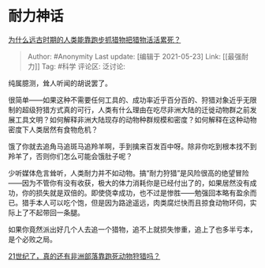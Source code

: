 # 耐力神话
[为什么远古时期的人类能靠跑步抓猎物把猎物活活累死？](https://www.zhihu.com/question/362750236/answer/984465072)

> Author: #Anonymity
> Last update: [编辑于 2021-05-23]
> Link: [[最强耐力]]
> Tag: #科学
> 评论区:
> 泛讨论:

纯属臆测，耸人听闻的胡说罢了。

很简单——如果这种不需要任何工具的、成功率近乎百分百的、狩猎对象近乎无限制的超级狩猎方式真的可行，人类有什么理由在吃尽非洲大陆的迁徙动物群之前发展工具文明？如何解释非洲大陆现存的动物种群规模和密度？如何解释在这种动物密度下人类居然有食物危机？

饿了你就去追角马追斑马追羚羊啊，手到擒来百发百中呀。除非你吃到根本找不到羚羊了，否则你们怎么可能会饿肚子呢？

少听媒体危言耸听，人类耐力并不如动物。搞“耐力狩猎”是风险很高的绝望冒险——因为不管你有没有收获，极大的体力消耗你是已经付出了的，如果居然没有成功，你的损失就是双倍的。即使侥幸成功，也不过是惨胜——勉强回本略有盈余而已。猎手本人可以吃个饱，但是因为路途遥远，肉类腐烂快而且掠食动物环伺，实际上了不起带回一条腿。

如果你竟然派出好几个人去追一个猎物，追不上就损失惨重，追上了也多半亏本，是个必败之局。

[21世纪了，真的还有非洲部落靠跑死动物狩猎吗？](https://zhuanlan.zhihu.com/p/85132908)
